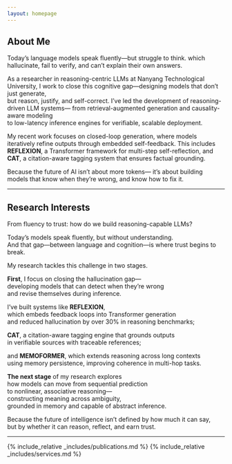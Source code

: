 ```yaml
---
layout: homepage
---
```


## About Me

Today’s language models speak fluently—but struggle to think.  which hallucinate, fail to verify, and can’t explain their own answers.  

As a researcher in reasoning-centric LLMs at Nanyang Technological University,  I work to close this cognitive gap—designing models that don’t just generate,  
but reason, justify, and self-correct.  I’ve led the development of reasoning-driven LLM systems—  from retrieval-augmented generation and causality-aware modeling  
to low-latency inference engines for verifiable, scalable deployment.  

My recent work focuses on closed-loop generation,  where models iteratively refine outputs through embedded self-feedback.  This includes **REFLEXION**, 
a Transformer framework for multi-step self-reflection,  and **CAT**, a citation-aware tagging system that ensures factual grounding.  

Because the future of AI isn’t about more tokens—  it’s about building models that know when they’re wrong, and know how to fix it.

---
## Research Interests

From fluency to trust: how do we build reasoning-capable LLMs?

Today’s models speak fluently, but without understanding.  
And that gap—between language and cognition—is where trust begins to break.  

My research tackles this challenge in two stages.

**First**, I focus on closing the hallucination gap—  
developing models that can detect when they’re wrong  
and revise themselves during inference.  

I’ve built systems like **REFLEXION**,  
which embeds feedback loops into Transformer generation  
and reduced hallucination by over 30% in reasoning benchmarks;  

**CAT**, a citation-aware tagging engine that grounds outputs  
in verifiable sources with traceable references;  

and **MEMOFORMER**, which extends reasoning across long contexts  
using memory persistence, improving coherence in multi-hop tasks.  

**The next stage** of my research explores  
how models can move from sequential prediction  
to nonlinear, associative reasoning—  
constructing meaning across ambiguity,  
grounded in memory and capable of abstract inference.  

Because the future of intelligence isn’t defined by how much it can say,  
but by whether it can reason, reflect, and earn trust.

---

{% include_relative _includes/publications.md %}
{% include_relative _includes/services.md %}
